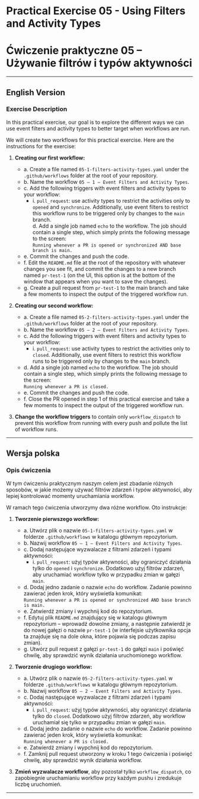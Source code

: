 
# Practical Exercise 05 - Using Filters and Activity Types  
# Ćwiczenie praktyczne 05 – Używanie filtrów i typów aktywności

---

## **English Version**

### Exercise Description

In this practical exercise, our goal is to explore the different ways we can use event filters and activity types to better target when workflows are run.

We will create two workflows for this practical exercise. Here are the instructions for the exercise:

1. **Creating our first workflow:**
   - a. Create a file named `05-1-filters-activity-types.yaml` under the `.github/workflows` folder at the root of your repository.  
   - b. Name the workflow `05 – 1 – Event Filters and Activity Types`.  
   - c. Add the following triggers with event filters and activity types to your workflow:  
     - i. `pull_request`: use activity types to restrict the activities only to `opened` and `synchronize`. Additionally, use event filters to restrict this workflow runs to be triggered only by changes to the `main` branch.  
   d. Add a single job named `echo` to the workflow. The job should contain a single step, which simply prints the following message to the screen:  
      `Running whenever a PR is opened or synchronized AND base branch is main.`  
   - e. Commit the changes and push the code.  
   - f. Edit the `README.md` file at the root of the repository with whatever changes you see fit, and commit the changes to a new branch named `pr-test-1` (on the UI, this option is at the bottom of the window that appears when you want to save the changes).  
   - g. Create a pull request from `pr-test-1` to the main branch and take a few moments to inspect the output of the triggered workflow run.

2. **Creating our second workflow:**
   - a. Create a file named `05-2-filters-activity-types.yaml` under the `.github/workflows` folder at the root of your repository.  
   - b. Name the workflow `05 – 2 – Event Filters and Activity Types`.  
   - c. Add the following triggers with event filters and activity types to your workflow:  
     - i. `pull_request`: use activity types to restrict the activities only to `closed`. Additionally, use event filters to restrict this workflow runs to be triggered only by changes to the `main` branch.  
   - d. Add a single job named `echo` to the workflow. The job should contain a single step, which simply prints the following message to the screen:  
      `Running whenever a PR is closed.`  
   - e. Commit the changes and push the code.  
   - f. Close the PR opened in step 1 of this practical exercise and take a few moments to inspect the output of the triggered workflow run.

3. **Change the workflow triggers** to contain only `workflow_dispatch` to prevent this workflow from running with every push and pollute the list of workflow runs.

---

## **Wersja polska**

### Opis ćwiczenia

W tym ćwiczeniu praktycznym naszym celem jest zbadanie różnych sposobów, w jakie możemy używać filtrów zdarzeń i typów aktywności, aby lepiej kontrolować momenty uruchamiania workflow.

W ramach tego ćwiczenia utworzymy dwa różne workflow. Oto instrukcje:

1. **Tworzenie pierwszego workflow:**
   - a. Utwórz plik o nazwie `05-1-filters-activity-types.yaml` w folderze `.github/workflows` w katalogu głównym repozytorium.  
   - b. Nazwij workflow `05 – 1 – Event Filters and Activity Types`.  
   - c. Dodaj następujące wyzwalacze z filtrami zdarzeń i typami aktywności:  
     - i. `pull_request`: użyj typów aktywności, aby ograniczyć działania tylko do `opened` i `synchronize`. Dodatkowo użyj filtrów zdarzeń, aby uruchamiać workflow tylko w przypadku zmian w gałęzi `main`.  
   - d. Dodaj jedno zadanie o nazwie `echo` do workflow. Zadanie powinno zawierać jeden krok, który wyświetla komunikat:  
      `Running whenever a PR is opened or synchronized AND base branch is main.`  
   - e. Zatwierdź zmiany i wypchnij kod do repozytorium.  
   - f. Edytuj plik `README.md` znajdujący się w katalogu głównym repozytorium – wprowadź dowolne zmiany, a następnie zatwierdź je do nowej gałęzi o nazwie `pr-test-1` (w interfejsie użytkownika opcja ta znajduje się na dole okna, które pojawia się podczas zapisu zmian).  
   - g. Utwórz pull request z gałęzi `pr-test-1` do gałęzi `main` i poświęć chwilę, aby sprawdzić wynik działania uruchomionego workflow.

2. **Tworzenie drugiego workflow:**
   - a. Utwórz plik o nazwie `05-2-filters-activity-types.yaml` w folderze `.github/workflows` w katalogu głównym repozytorium.  
   - b. Nazwij workflow `05 – 2 – Event Filters and Activity Types`.  
   - c. Dodaj następujące wyzwalacze z filtrami zdarzeń i typami aktywności:  
     - i. `pull_request`: użyj typów aktywności, aby ograniczyć działania tylko do `closed`. Dodatkowo użyj filtrów zdarzeń, aby workflow uruchamiał się tylko w przypadku zmian w gałęzi `main`.  
   - d. Dodaj jedno zadanie o nazwie `echo` do workflow. Zadanie powinno zawierać jeden krok, który wyświetla komunikat:  
      `Running whenever a PR is closed.`  
   - e. Zatwierdź zmiany i wypchnij kod do repozytorium.  
   - f. Zamknij pull request utworzony w kroku 1 tego ćwiczenia i poświęć chwilę, aby sprawdzić wynik działania workflow.

3. **Zmień wyzwalacze workflow**, aby pozostał tylko `workflow_dispatch`, co zapobiegnie uruchamianiu workflow przy każdym pushu i zredukuje liczbę uruchomień.

---
